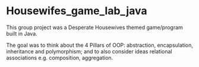 # Housewifes_game_lab_java

This group project was a Desperate Housewives themed game/program built in Java.  

The goal was to think about the 4 Pillars of OOP: abstraction, encapsulation, inheritance and polymorphism; and to also consider ideas relational associations e.g. composition, aggregation.



